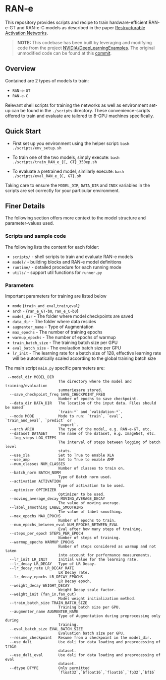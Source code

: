 # RAN-e
This repository provides scripts and recipe to train hardware-efficient RAN-e-GT and RAN-e-C models as described in the paper [Restructurable Activation Networks](https://arxiv.org/abs/2208.08562).
> **NOTE:**
This codebase has been built by leveraging and modifying code from the project [NVIDIA/DeepLearningExamples](https://github.com/NVIDIA/DeepLearningExamples).
The original unmodified code can be found at this [commit](https://github.com/NVIDIA/DeepLearningExamples/tree/ec2bef8444c4c0dad9269bdb4164610fd8a91570/TensorFlow2/Classification/ConvNets/efficientnet).


## Overview
Contained are 2 types of models to train:

- `RAN-e-GT`
- `RAN-e-C`

Relevant shell scripts for training the networks as well as environment set-up can be found in the ```./scripts``` directory. These convenience-scripts offered to train and evaluate are tailored to 8-GPU machines specifically.

## Quick Start
- First set up you environment using the helper script:
```bash ./scripts/env_setup.sh```

- To train one of the two models, simply execute:
```bash ./scripts/train_RAN_e_{C, GT}_350ep.sh```

- To evaluate a pretrained model, similarly execute:
```bash ./scripts/eval_RAN_e_{C, GT}.sh```

Taking care to ensure the `MODEL_DIR`, `DATA_DIR` and `INDX` variables in the scripts are set correctly for your particular environment.

## Finer Details
The following section offers more context to the model structure and parameter-values used.

### Scripts and sample code

The following lists the content for each folder:
- `scripts/` - shell scripts to train and evaluate RAN-e models
- `model/` - building blocks and RAN-e model definitions
- `runtime/` - detailed procedure for each running mode
- `utils/` - support util functions for `runner.py`

### Parameters

Important parameters for training are listed below

- `mode` {`train_and_eval`,`train`,`eval`}
- `arch` - {`ran_e_GT-b0`, `ran_e_C-b0`}
- `model_dir` - The folder where model checkpoints are saved
- `data_dir` - The folder where data resides
- `augmenter_name` - Type of Augmentation
- `max_epochs` - The number of training epochs
- `warmup_epochs` - The number of epochs of warmup
- `train_batch_size` - The training batch size per GPU
- `eval_batch_size` - The evaluation batch size per GPU
- `lr_init` - The learning rate for a batch size of 128, effective learning rate will be automatically scaled according to the global training batch size

The main script `main.py` specific parameters are:
```
 --model_dir MODEL_DIR
                        The directory where the model and training/evaluation
                        summariesare stored.
  --save_checkpoint_freq SAVE_CHECKPOINT_FREQ
                        Number of epochs to save checkpoint.
  --data_dir DATA_DIR   The location of the input data. Files should be named
                        `train-*` and `validation-*`.
  --mode MODE           Mode to run: `train`, `eval`, `train_and_eval`, `predict` or
                        `export`.
  --arch ARCH           The type of the model, e.g. RAN-e-GT, etc.
  --dataset DATASET     The name of the dataset, e.g. ImageNet, etc.
  --log_steps LOG_STEPS
                        The interval of steps between logging of batch level
                        stats.
  --use_xla             Set to True to enable XLA
  --use_amp             Set to True to enable AMP
  --num_classes NUM_CLASSES
                        Number of classes to train on.
  --batch_norm BATCH_NORM
                        Type of Batch norm used.
  --activation ACTIVATION
                        Type of activation to be used.
  --optimizer OPTIMIZER
                        Optimizer to be used.
  --moving_average_decay MOVING_AVERAGE_DECAY
                        The value of moving average.
  --label_smoothing LABEL_SMOOTHING
                        The value of label smoothing.
  --max_epochs MAX_EPOCHS
                        Number of epochs to train.
  --num_epochs_between_eval NUM_EPOCHS_BETWEEN_EVAL
                        Eval after how many steps of training.
  --steps_per_epoch STEPS_PER_EPOCH
                        Number of steps of training.
  --warmup_epochs WARMUP_EPOCHS
                        Number of steps considered as warmup and not taken
                        into account for performance measurements.
  --lr_init LR_INIT     Initial value for the learning rate.
  --lr_decay LR_DECAY   Type of LR Decay.
  --lr_decay_rate LR_DECAY_RATE
                        LR Decay rate.
  --lr_decay_epochs LR_DECAY_EPOCHS
                        LR Decay epoch.
  --weight_decay WEIGHT_DECAY
                        Weight Decay scale factor.
  --weight_init {fan_in,fan_out}
                        Model weight initialization method.
  --train_batch_size TRAIN_BATCH_SIZE
                        Training batch size per GPU.
  --augmenter_name AUGMENTER_NAME
                        Type of Augmentation during preprocessing only during
                        training.
  --eval_batch_size EVAL_BATCH_SIZE
                        Evaluation batch size per GPU.
  --resume_checkpoint   Resume from a checkpoint in the model_dir.
  --use_dali            Use dali for data loading and preprocessing of train
                        dataset.
  --use_dali_eval       Use dali for data loading and preprocessing of eval
                        dataset.
  --dtype DTYPE         Only permitted
                        `float32`,`bfloat16`,`float16`,`fp32`,`bf16`
```
